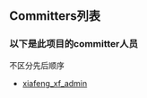 ## Committers列表

### 以下是此项目的committer人员

不区分先后顺序

- [xiafeng_xf_admin](https://gitee.com/xiafeng_xf_admin)